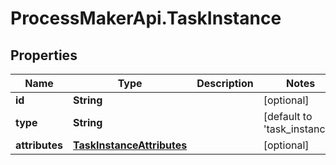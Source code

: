 # ProcessMakerApi.TaskInstance

## Properties
Name | Type | Description | Notes
------------ | ------------- | ------------- | -------------
**id** | **String** |  | [optional] 
**type** | **String** |  | [default to &#39;task_instance&#39;]
**attributes** | [**TaskInstanceAttributes**](TaskInstanceAttributes.md) |  | [optional] 


